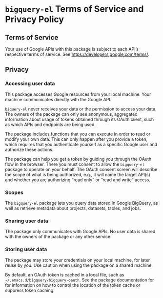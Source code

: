 # `bigquery-el` Terms of Service and Privacy Policy

## Terms of Service

Your use of Google APIs with this package is subject to each API’s respective terms of service. See https://developers.google.com/terms/.

## Privacy

### Accessing user data

This package accesses Google resources from your local machine. Your machine communicates directly with the Google API.

`biquery-el` never receives your data or the permission to access your data. The owners of the package can only see anonymous, aggregated information about usage of tokens obtained through its OAuth client, such as which APIs and endpoints are being used.

The package includes functions that you can execute in order to read or modify your own data. This can only happen after you provide a token, which requires that you authenticate yourself as a specific Google user and authorize these actions.

The package can help you get a token by guiding you through the OAuth flow in the browser. There you must consent to allow the `bigquery-el` package to operate on your behalf. The OAuth consent screen will describe the scope of what is being authorized, e.g., it will name the target API(s) and whether you are authorizing “read only” or “read and write” access.


### Scopes

The `bigquery-el` package lets you query data stored in Google BigQuery, as well as retrieve metadata about projects, datasets, tables, and jobs.
   
   
### Sharing user data

The package only communicates with Google APIs. No user data is shared with the owners of the package or any other service.

### Storing user data

The package may store your credentials on your local machine, for later reuse by you. Use caution when using the package on a shared machine.

By default, an OAuth token is cached in a local file, such as `~/.emacs.d/bigquery/bigquery-oauth`. See the package documentation for for information on how to control the location of the token cache or suppress token caching.

